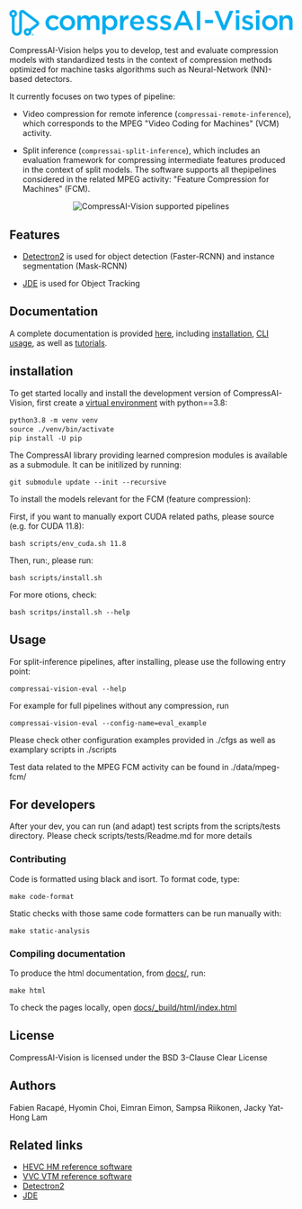 <p align="center">
  <img src="docs/source/_static/logo.svg" alt="CompressAI-Vision-logo">
</p>

CompressAI-Vision helps you to develop, test and evaluate compression models with standardized tests in the context of compression methods optimized for machine tasks algorithms such as Neural-Network (NN)-based detectors.

It currently focuses on two types of pipeline:

- Video compression for remote inference (`compressai-remote-inference`), which corresponds to the MPEG "Video Coding for Machines" (VCM) activity.

- Split inference (`compressai-split-inference`), which  includes an evaluation framework for compressing intermediate features produced in the context of split models. The software supports all thepipelines considered in the related MPEG  activity: "Feature Compression for Machines" (FCM).

<p align="center">
  <img src="docs/source/media/images/compressai-vision-pipelines.png" alt="CompressAI-Vision supported pipelines">
</p>

## Features

- [Detectron2](https://detectron2.readthedocs.io/en/latest/index.html) is used for object detection (Faster-RCNN) and instance segmentation (Mask-RCNN)

- [JDE](https://github.com/Zhongdao/Towards-Realtime-MOT) is used for Object Tracking

## Documentation

A complete documentation is provided [here](https://interdigitalinc.github.io/CompressAI-Vision/index.html), including [installation](https://interdigitalinc.github.io/CompressAI-Vision/installation), [CLI usage](https://interdigitalinc.github.io/CompressAI-Vision/cli_usage.html), as well as [tutorials](https://interdigitalinc.github.io/CompressAI-Vision/tutorials).

## installation

To get started locally and install the development version of CompressAI-Vision, first create a [virtual environment](https://docs.python.org/3.8/library/venv.html) with python==3.8:

```
python3.8 -m venv venv
source ./venv/bin/activate
pip install -U pip
```

The CompressAI library providing learned compresion modules is available as a submodule. It can be initilized by running:
```
git submodule update --init --recursive
```

To install the models relevant for the FCM (feature compression):

First, if you want to manually export CUDA related paths, please source (e.g. for CUDA 11.8):
```
bash scripts/env_cuda.sh 11.8
```
Then, run:, please run:
```
bash scripts/install.sh
```

For more otions, check:
```
bash scritps/install.sh --help
```

## Usage

For split-inference pipelines, after installing, please use the following entry point:

```
compressai-vision-eval --help
```

For example for full pipelines without any compression, run

```
compressai-vision-eval --config-name=eval_example
```

Please check other configuration examples provided in ./cfgs as well as examplary scripts in ./scripts

Test data related to the MPEG FCM activity can be found in ./data/mpeg-fcm/

## For developers

After your dev, you can run (and adapt) test scripts from the scripts/tests directory. Please check scripts/tests/Readme.md for more details

### Contributing

Code is formatted using black and isort. To format code, type:
```
make code-format
```
Static checks with those same code formatters can be run manually with:
```
make static-analysis
```

### Compiling documentation

To produce the html documentation, from [docs/](docs/), run:
```
make html
```
To check the pages locally, open [docs/_build/html/index.html](docs/index.html)

## License

CompressAI-Vision is licensed under the BSD 3-Clause Clear License

## Authors

Fabien Racapé, Hyomin Choi, Eimran Eimon, Sampsa Riikonen, Jacky Yat-Hong Lam

## Related links
 * [HEVC HM reference software](https://hevc.hhi.fraunhofer.de)
 * [VVC VTM reference software](https://vcgit.hhi.fraunhofer.de/jvet/VVCSoftware_VTM)
 * [Detectron2](https://detectron2.readthedocs.io/en/latest/index.html)
 * [JDE](https://github.com/Zhongdao/Towards-Realtime-MOT.git)
